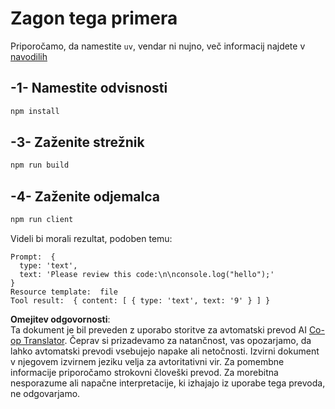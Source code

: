 <!--
CO_OP_TRANSLATOR_METADATA:
{
  "original_hash": "fae57a69c2b62cb7d92ff12da65f36c3",
  "translation_date": "2025-07-13T18:46:11+00:00",
  "source_file": "03-GettingStarted/02-client/solution/typescript/README.md",
  "language_code": "sl"
}
-->
# Zagon tega primera

Priporočamo, da namestite `uv`, vendar ni nujno, več informacij najdete v [navodilih](https://docs.astral.sh/uv/#highlights)

## -1- Namestite odvisnosti

```bash
npm install
```

## -3- Zaženite strežnik

```bash
npm run build
```

## -4- Zaženite odjemalca

```sh
npm run client
```

Videli bi morali rezultat, podoben temu:

```text
Prompt:  {
  type: 'text',
  text: 'Please review this code:\n\nconsole.log("hello");'
}
Resource template:  file
Tool result:  { content: [ { type: 'text', text: '9' } ] }
```

**Omejitev odgovornosti**:  
Ta dokument je bil preveden z uporabo storitve za avtomatski prevod AI [Co-op Translator](https://github.com/Azure/co-op-translator). Čeprav si prizadevamo za natančnost, vas opozarjamo, da lahko avtomatski prevodi vsebujejo napake ali netočnosti. Izvirni dokument v njegovem izvirnem jeziku velja za avtoritativni vir. Za pomembne informacije priporočamo strokovni človeški prevod. Za morebitna nesporazume ali napačne interpretacije, ki izhajajo iz uporabe tega prevoda, ne odgovarjamo.